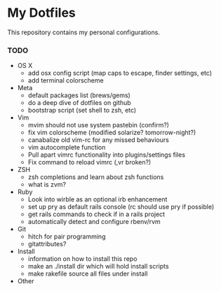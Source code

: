 # My Dotfiles
This repository contains my personal configurations.

### TODO
* OS X
  * add osx config script (map caps to escape, finder settings, etc)
  * add terminal colorscheme
* Meta
  * default packages list (brews/gems)
  * do a deep dive of dotfiles on github
  * bootstrap script (set shell to zsh, etc)
* Vim
  * mvim should not use system pastebin (confirm?)
  * fix vim colorscheme (modified solarize? tomorrow-night?)
  * canabalize old vim-rc for any missed behaviours
  * vim autocomplete function
  * Pull apart vimrc functionality into plugins/settings files
  * Fix command to reload vimrc (,vr broken?)
* ZSH
  * zsh completions and learn about zsh functions
  * what is zvm?
* Ruby
  * Look into wirble as an optional irb enhancement
  * set up pry as default rails console (rc should use pry if possible)
  * get rails commands to check if in a rails project
  * automatically detect and configure rbenv/rvm
* Git
  * hitch for pair programming
  * gitattributes?
* Install
  * information on how to install this repo
  * make an ./install dir which will hold install scripts
  * make rakefile source all files under install
* Other
